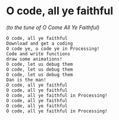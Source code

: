 # O code, all ye faithful
*(to the tune of O Come All Ye Faithful)*
```
O code, all ye faithful
Download and get a coding
O code ye, o code ye in Processing!
Code and write functions
draw some animations!
O code, let us debug them
O code, let us debug them
O code, let us debug them
Dan is the man!
O code, all ye faithful
O code, all ye faithful
O code, all ye faithful in Processing!
O code, all ye faithful
O code, all ye faithful
O code, all ye faithful in Processing!
```
